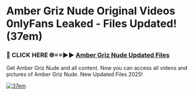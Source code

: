 # Amber Griz Nude Original Videos 0nlyFans Leaked - Files Updated! (37em)

<h3>🔴 CLICK HERE 🌐==►► <a href="https://tinyurl.com/4mcuefdz" rel="nofollow">Amber Griz Nude Updated Files</a></h3>

Get Amber Griz Nude and all content. Now you can access all videos and pictures of Amber Griz Nude. New Updated Files 2025!

[![37em](https://i.imgur.com/StAQSOY.gif)](https://tinyurl.com/4mcuefdz)
